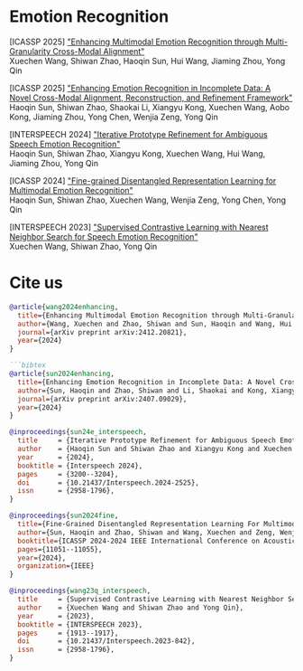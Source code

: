 # Emotion Recognition
[ICASSP 2025] ["Enhancing Multimodal Emotion Recognition through Multi-Granularity Cross-Modal Alignment"](https://arxiv.org/pdf/2412.20821)  
Xuechen Wang, Shiwan Zhao, Haoqin Sun, Hui Wang, Jiaming Zhou, Yong Qin

[ICASSP 2025] ["Enhancing Emotion Recognition in Incomplete Data: A Novel Cross-Modal Alignment, Reconstruction, and Refinement Framework"](https://arxiv.org/pdf/2407.09029)  
Haoqin Sun, Shiwan Zhao, Shaokai Li, Xiangyu Kong, Xuechen Wang, Aobo Kong, Jiaming Zhou, Yong Chen, Wenjia Zeng, Yong Qin

[INTERSPEECH 2024] ["Iterative Prototype Refinement for Ambiguous Speech Emotion Recognition"](https://www.isca-archive.org/interspeech_2024/sun24e_interspeech.pdf)    
Haoqin Sun, Shiwan Zhao, Xiangyu Kong, Xuechen Wang, Hui Wang, Jiaming Zhou, Yong Qin  

[ICASSP 2024] ["Fine-grained Disentangled Representation Learning for Multimodal Emotion Recognition"](https://ieeexplore.ieee.org/stamp/stamp.jsp?tp=&arnumber=10447667)        
Haoqin Sun, Shiwan Zhao, Xuechen Wang, Wenjia Zeng, Yong Chen, Yong Qin

[INTERSPEECH 2023] ["Supervised Contrastive Learning with Nearest Neighbor Search for Speech Emotion Recognition"](https://www.isca-speech.org/archive/interspeech_2023/wang23q_interspeech.html)     
Xuechen Wang, Shiwan Zhao, Yong Qin


# Cite us
```bibtex
@article{wang2024enhancing,
  title={Enhancing Multimodal Emotion Recognition through Multi-Granularity Cross-Modal Alignment},
  author={Wang, Xuechen and Zhao, Shiwan and Sun, Haoqin and Wang, Hui and Zhou, Jiaming and Qin, Yong},
  journal={arXiv preprint arXiv:2412.20821},
  year={2024}
}

```bibtex
@article{sun2024enhancing,
  title={Enhancing Emotion Recognition in Incomplete Data: A Novel Cross-Modal Alignment, Reconstruction, and Refinement Framework},
  author={Sun, Haoqin and Zhao, Shiwan and Li, Shaokai and Kong, Xiangyu and Wang, Xuechen and Kong, Aobo and Zhou, Jiaming and Chen, Yong and Zeng, Wenjia and Qin, Yong},
  journal={arXiv preprint arXiv:2407.09029},
  year={2024}
}
```
```bibtex
@inproceedings{sun24e_interspeech,
  title     = {Iterative Prototype Refinement for Ambiguous Speech Emotion Recognition},
  author    = {Haoqin Sun and Shiwan Zhao and Xiangyu Kong and Xuechen Wang and Hui Wang and Jiaming Zhou and Yong Qin},
  year      = {2024},
  booktitle = {Interspeech 2024},
  pages     = {3200--3204},
  doi       = {10.21437/Interspeech.2024-2525},
  issn      = {2958-1796},
}
```
```bibtex
@inproceedings{sun2024fine,
  title={Fine-Grained Disentangled Representation Learning For Multimodal Emotion Recognition},
  author={Sun, Haoqin and Zhao, Shiwan and Wang, Xuechen and Zeng, Wenjia and Chen, Yong and Qin, Yong},
  booktitle={ICASSP 2024-2024 IEEE International Conference on Acoustics, Speech and Signal Processing (ICASSP)},
  pages={11051--11055},
  year={2024},
  organization={IEEE}
}
```
```bibtex
@inproceedings{wang23q_interspeech,
  title     = {Supervised Contrastive Learning with Nearest Neighbor Search for Speech Emotion Recognition},
  author    = {Xuechen Wang and Shiwan Zhao and Yong Qin},
  year      = {2023},
  booktitle = {INTERSPEECH 2023},
  pages     = {1913--1917},
  doi       = {10.21437/Interspeech.2023-842},
  issn      = {2958-1796},
}
```
